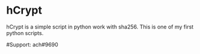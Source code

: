 # hCrypt

hCrypt is a simple script in python work with sha256. This is one of my first python scripts.

#Support:
ach#9690
